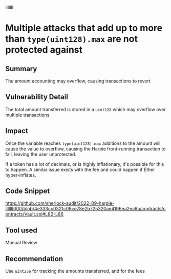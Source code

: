 IllIllI
# Multiple attacks that add up to more than `type(uint128).max` are not protected against

## Summary
The amount accounting may overflow, causing transactions to revert

## Vulnerability Detail
The total amount transferred is stored in a `uint128` which may overflow over multiple transactions

## Impact
Once the variable reaches `type(uint128).max` additions to the amount will cause the value to overflow, causing the Harpie front-running transaction to fail, leaving the user unprotected.

If a token has a lot of decimals, or is highly inflationary, it's possible for this to happen. A similar issue exists with the fee and could happen if Ether hyper-inflates.

## Code Snippet
https://github.com/sherlock-audit/2022-09-harpie-IllIllI000/blob/4e333cc0321c09ce78e2b725320ae4196ea2ea8a/contracts/contracts/Vault.sol#L82-L86
## Tool used

Manual Review

## Recommendation
Use `uint256` for tracking the amounts transferred, and for the fees